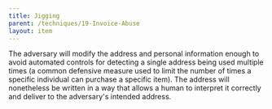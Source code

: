 ```yaml
---
title: Jigging
parent: /techniques/19-Invoice-Abuse
layout: item
---
```


<p>The adversary will modify the address and personal information enough to avoid automated controls for detecting a single address being used multiple times (a common defensive measure used to limit the number of times a specific individual can purchase a specific item). The address will nonetheless be written in a way that allows a human to interpret it correctly and deliver to the adversary's intended address.</p>
